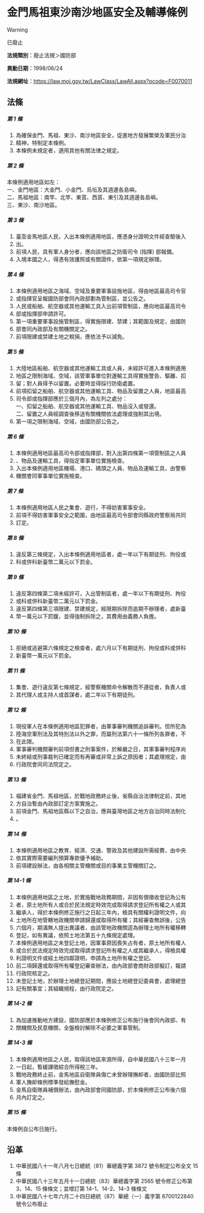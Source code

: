 # 金門馬祖東沙南沙地區安全及輔導條例


> [!WARNING]
> 已廢止


**法規類別**：廢止法規＞國防部

**異動日期**：1998/06/24  

**法規網址**：https://law.moj.gov.tw/LawClass/LawAll.aspx?pcode=F0070011



## 法條
##### 第 1 條
1. 為確保金門、馬祖、東沙、南沙地區安全，促進地方發展繁榮及軍民分治
1. 精神，特制定本條例。
1. 本條例未規定者，適用其他有關法律之規定。

##### 第 2 條
本條例適用地區如左：  
一、金門地區：大金門、小金門、烏坵及其週邊各島嶼。  
二、馬祖地區：南竿、北竿、東莒、西莒、東引及其週邊各島嶼。  
三、東沙、南沙地區。

##### 第 3 條
1. 臺澎金馬地區人民，入出本條例適用地區，應憑身分證明文件經查驗後入
1. 出。
1. 前項人民，具有軍人身分者，應向該地區之防衛司令 (指揮) 部報備。
1. 入境本國之人，得憑有效護照或有關證件，依第一項規定辦理。

##### 第 4 條
1. 本條例適用地區之海域、空域及重要軍事設施地區，得由地區最高司令官
1. 或指揮官呈報國防部會同內政部劃為管制區，並公告之。
1. 人民或船舶、航空器或其他運輸工具入出前項管制區，應向地區最高司令
1. 部或指揮部申請許可。
1. 第一項重要軍事設施管制區，得實施限建、禁建；其範圍及規定，由國防
1. 部會同內政部及有關機關定之。
1. 前項限建或禁建土地之稅捐，應依法予以減免。

##### 第 5 條
1. 大陸地區船舶、航空器或其他運輸工具或人員，未經許可進入本條例適用
1. 地區之限制海域、空域，該管軍事單位對運輸工具得實施警告、驅離、扣
1. 留；對人員得予以留置。必要時並得採行防衛處置。
1. 前項扣留之船舶、航空器或其他運輸工具、物品及留置之人員，地區最高
1. 司令部或指揮部應於三個月內，為左列之處分：  
一、扣留之船舶、航空器或其他運輸工具、物品沒入或發還。  
二、留置之人員經調查後移送有關機關依法處理或強制其出境。
1. 第一項之限制海域、空域，由國防部公告之。

##### 第 6 條
1. 本條例適用地區最高司令部或指揮部，對入出第四條第一項管制區之人員
1. 、物品及運輸工具，得指定軍事單位實施檢查。
1. 入出本條例適用地區機場、港口、碼頭之人員、物品及運輸工具，由警察
1. 機關會同軍事單位實施檢查。

##### 第 7 條
1. 本條例適用地區人民之集會、遊行，不得妨害軍事安全。
1. 前項不得妨害軍事安全之範圍，由地區最高司令部會同縣政府警察局共同
1. 訂定。

##### 第 8 條
1. 違反第三條規定，入出本條例適用地區者，處一年以下有期徒刑、拘役或
1. 科或併科新臺幣二萬元以下罰金。

##### 第 9 條
1. 違反第四條第二項未經許可，入出管制區者，處一年以下有期徒刑、拘役
1. 或科或併科新臺幣二萬元以下罰金。
1. 違反第四條第三項限建、禁建規定，經限期拆除而逾期不辦理者，處新臺
1. 幣一萬元以下罰鍰，並得強制拆除之，其費用由義務人負擔。

##### 第 10 條
1. 拒絕或逃避第六條規定之檢查者，處六月以下有期徒刑、拘役或科或併科
1. 新臺幣一萬元以下罰金。

##### 第 11 條
1. 集會、遊行違反第七條規定，經警察機關命令解散而不遵從者，負責人或
1. 其代理人或主持人或首謀者，處二年以下有期徒刑。

##### 第 12 條
1. 現役軍人在本條例適用地區犯罪者，由軍事審判機關追訴審判。但所犯為
1. 陸海空軍刑法及其特別法以外之罪，而屬刑法第六十一條所列各罪者，不
1. 在此限。
1. 軍事審判機關審判前項但書之刑事案件，於解嚴之日，其軍事審判程序尚
1. 未終結或刑事裁判已確定而有再審或非常上訴之原因者；其處理規定，由
1. 行政院會同司法院定之。

##### 第 13 條
1. 福建省金門、馬祖地區，於戰地政務終止後，省縣自治法律制定前，其地
1. 方自治暫由內政部訂定方案實施之。
1. 前項金門、馬祖地區縣以下之自治，應與臺灣地區之地方自治同時法制化
1. 。

##### 第 14 條
1. 本條例適用地區之教育、經濟、交通、警政及其他建設所需經費，由中央
1. 依其實際需要編列預算專款優予補助。
1. 前項建設辦法，由各相關主管機關或目的事業主管機關訂之。

##### 第 14-1 條
1. 本條例適用地區之土地，於實施戰地政務期間，非因有償徵收登記為公有
1. 者，原土地所有人或合於民法規定時效完成取得請求登記所有權之人或其
1. 繼承人，得於本條例修正施行之日起三年內，檢具有關權利證明文件，向
1. 土地所在地管轄地政機關申請歸還或取得所有權；其經審查無誤後，公告
1. 六個月，期滿無人提出異議者，由該管地政機關逕為辦理土地所有權移轉
1. 登記，如有異議，依照土地法第五十九條規定處理。
1. 本條例適用地區之未登記土地，因軍事原因喪失占有者，原土地所有權人
1. 或合於民法規定時效完成取得請求登記所有權之人或其繼承人，得檢具權
1. 利證明文件或經土地四鄰證明，申請為土地所有權之登記。
1. 前二項歸還或取得所有權登記審查辦法，由內政部會商財政部擬訂，報請
1. 行政院核定之。
1. 未登記土地，於辦理土地總登記期間，應設土地總登記委員會，處理總登
1. 記有關事宜；其組織規程，由行政院定之。

##### 第 14-2 條
1. 為加速推動地方建設，國防部應於本條例修正公布施行後會同內政部、有
1. 關機關及民意機關，全盤檢討解除不必要之軍事管制。

##### 第 14-3 條
1. 本條例適用地區之人民，取得該地區來源所得，自中華民國八十三年一月
1. 一日起，暫緩課徵綜合所得稅三年。
1. 戰地政務終止前，金馬地區自衛隊員傷亡未曾辦理撫卹者，由國防部比照
1. 軍人撫卹條例標準發給撫慰金。
1. 金馬自衛隊員補償辦法，由內政部會同國防部，於本條例修正公布後六個
1. 月內訂定之。

##### 第 15 條
本條例自公布日施行。

## 沿革
1. 中華民國八十一年八月七日總統（81）華總義字第 3872 號令制定公布全文 15 條
1. 中華民國八十三年五月十一日總統（83）華總義字第 2565 號令修正公布第 3、14、15  條條文；並增訂第 14-1、14-2、14-3 條條文
1. 中華民國八十七年六月二十四日總統（87）華總（一）義字第 8700122840 號令公布廢止
